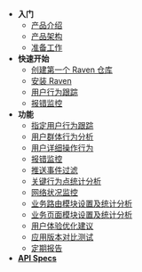 - **入门**
  - [产品介绍](/getstarted/intro)
  - [产品架构](/getstarted/arch)
  - [准备工作](/getstarted/ready)
- **快速开始**
  - [创建第一个 Raven 仓库](/quickstart/init)
  - [安装 Raven](/quickstart/install)
  - [用户行为跟踪](/quickstart/user-behavior)
  - [报错监控](/quickstart/errors-monitor)
- **功能**
  - [指定用户行为跟踪](/features/user-behavior)
  - [用户群体行为分析](/features/user-groups)
  - [用户详细操作行为](/features/session)
  - [报错监控](/features/errors-monitor)
  - [推送事件过滤](/features/fitlers)
  - [关键行为点统计分析](/features/behavior-point)
  - [网络状况监控](/features/network-monitor)
  - [业务路由模块设置及统计分析](/features/router-components)
  - [业务页面模块设置及统计分析](/features/view-components)
  - [用户体验优化建议](/features/ux-optimize)
  - [应用版本对比测试](/features/ab-test)
  - [定期报告](/features/reports)
- [**API Specs**](api/spec)
